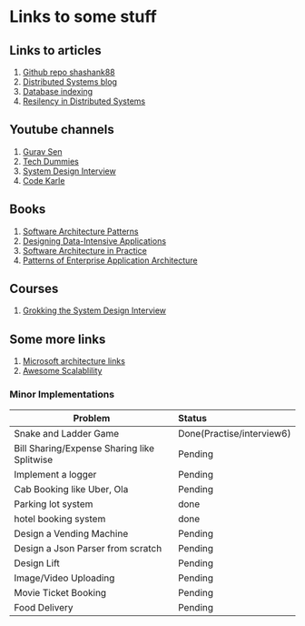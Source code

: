 # Links to some stuff

## Links to articles
1. [Github repo shashank88](https://github.com/shashank88/system_design)
2. [Distributed Systems blog](https://www.allthingsdistributed.com/2008/12/eventually_consistent.html)
3. [Database indexing](https://www.freecodecamp.org/news/database-indexing-at-a-glance-bb50809d48bd/)
4. [Resilency in Distributed Systems](https://link.medium.com/IOwlKnzs5Z) 

## Youtube channels
1. [Gurav Sen](https://www.youtube.com/watch?v=mhUQe4BKZXs&list=PLkQkbY7JNJuBoTemzQfjym0sqbOHt5fnV)
2. [Tech Dummies](https://www.youtube.com/channel/UCn1XnDWhsLS5URXTi5wtFTA)
3. [System Design Interview](https://www.youtube.com/channel/UC9vLsnF6QPYuH51njmIooCQ)
4. [Code Karle](https://www.youtube.com/channel/UCZEfiXy7PmtVTezYUvc4zZw)

## Books
1. [Software Architecture Patterns](https://www.oreilly.com/library/view/software-architecture-patterns/9781491971437/)
2. [Designing Data-Intensive Applications](https://www.oreilly.com/library/view/designing-data-intensive-applications/9781491903063/)
3. [Software Architecture in Practice](https://www.pearson.com/us/higher-education/product/Bass-Software-Architecture-in-Practice/9780201199307.html)
4. [Patterns of Enterprise Application Architecture](https://www.oreilly.com/library/view/patterns-of-enterprise/0321127420/)

## Courses
1. [Grokking the System Design Interview](https://www.educative.io/courses/grokking-the-system-design-interview)
## Some more links
1. [Microsoft architecture links](https://docs.microsoft.com/en-us/azure/architecture/patterns/index-patterns)
2. [Awesome Scalablility](https://github.com/binhnguyennus/awesome-scalability)

### Minor Implementations
|Problem               | Status  |
|--------------------- |:--------|
|Snake and Ladder Game | Done(Practise/interview6) |
|Bill Sharing/Expense Sharing like Splitwise 	| Pending |
|Implement a logger | Pending |
|Cab Booking like Uber, Ola 	| Pending |
|Parking lot system 	| done |
|hotel booking system 	| done |
|Design a Vending Machine 	| Pending |
|Design a Json Parser from scratch 	| Pending |
|Design Lift| Pending |
|Image/Video Uploading| Pending |
|Movie Ticket Booking 	| Pending |
|Food Delivery| Pending |
